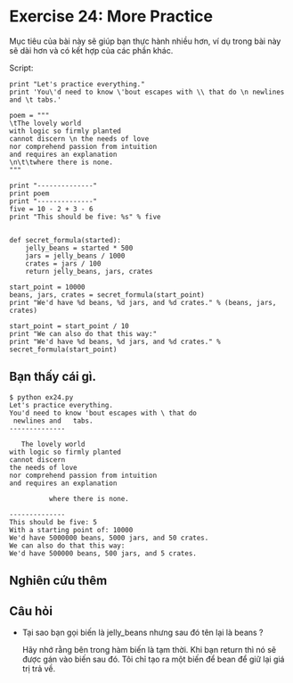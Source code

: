 # Exercise 24: More Practice

Mục tiêu của bài này sẽ giúp bạn thực hành nhiều hơn, ví dụ trong bài này sẽ dài hơn và có kết hợp của các phần khác.

Script:

    print "Let's practice everything."
    print 'You\'d need to know \'bout escapes with \\ that do \n newlines and \t tabs.'
    
    poem = """
    \tThe lovely world
    with logic so firmly planted
    cannot discern \n the needs of love
    nor comprehend passion from intuition
    and requires an explanation
    \n\t\twhere there is none.
    """
    
    print "--------------"
    print poem
    print "--------------"
    five = 10 - 2 + 3 - 6
    print "This should be five: %s" % five
    
    
    def secret_formula(started):
        jelly_beans = started * 500
        jars = jelly_beans / 1000
        crates = jars / 100
        return jelly_beans, jars, crates

    start_point = 10000
    beans, jars, crates = secret_formula(start_point)
    print "We'd have %d beans, %d jars, and %d crates." % (beans, jars, crates)

    start_point = start_point / 10
    print "We can also do that this way:"
    print "We'd have %d beans, %d jars, and %d crates." % secret_formula(start_point)


## Bạn thấy cái gì. 

    $ python ex24.py
    Let's practice everything.
    You'd need to know 'bout escapes with \ that do
     newlines and   tabs.
    --------------

       The lovely world
    with logic so firmly planted
    cannot discern
    the needs of love
    nor comprehend passion from intuition
    and requires an explanation

              where there is none.

    --------------
    This should be five: 5
    With a starting point of: 10000
    We'd have 5000000 beans, 5000 jars, and 50 crates.
    We can also do that this way:
    We'd have 500000 beans, 500 jars, and 5 crates.

## Nghiên cứu thêm

## Câu hỏi

* Tại sao bạn gọi biến là jelly_beans nhưng sau đó tên lại là beans ?

    Hãy nhớ rằng bên trong hàm biến là tạm thời. Khi bạn return thì nó sẽ được gán vào biến sau đó. Tôi chỉ tạo ra một biến để bean để giữ lại giá trị trả về.
    
